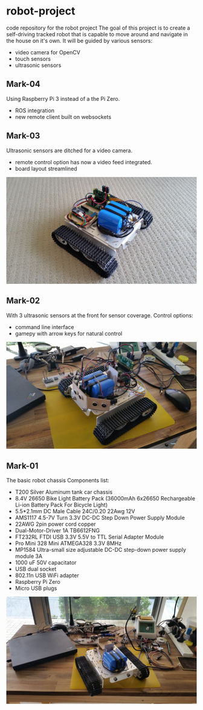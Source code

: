 # robot-project
code repository for the robot project
The goal of this project is to create a self-driving tracked robot that is capable to move around and navigate in the house on it's own.
It will be guided by various sensors:
- video camera for OpenCV
- touch sensors
- ultrasonic sensors

## Mark-04
Using Raspberry Pi 3 instead of a the Pi Zero.
- ROS integration
- new remote client built on websockets

## Mark-03
Ultrasonic sensors are ditched for a video camera.
- remote control option has now a video feed integrated.
- board layout streamlined
<img src="/doc/mark-03_small.jpg"/>

## Mark-02
With 3 ultrasonic sensors at the front for sensor coverage.
Control options:
- command line interface
- gamepy with arrow keys for natural control
<img src="/doc/mark-02_small.jpg"/>

## Mark-01
The basic robot chassis
Components list:
- T200 Silver Aluminum tank car chassis
- 8.4V 26650 Bike Light Battery Pack (36000mAh 6x26650 Rechargeable Li-ion Battery Pack For Bicycle Light)
- 5.5*2.1mm DC Male Cable 24C/0.20 22Awg 12V
- AMS1117 4.5-7V Turn 3.3V DC-DC Step Down Power Supply Module 
- 22AWG 2pin power cord copper
- Dual-Motor-Driver 1A TB6612FNG
- FT232RL FTDI USB 3.3V 5.5V to TTL Serial Adapter Module
- Pro Mini 328 Mini ATMEGA328 3.3V 8MHz
- MP1584 Ultra-small size adjustable DC-DC step-down power supply module 3A
- 1000 uF 50V capacitator
- USB dual socket
- 802.11n USB WiFi adapter
- Raspberry Pi Zero
- Micro USB plugs
<img src="/doc/mark-01_small.jpg"/>
